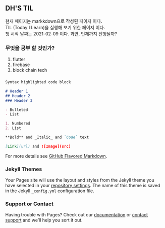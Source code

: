 ## DH'S TIL

현재 페이지는 markkdown으로 작성된 페이지 이다.  
TIL (Today I Learn)을 실행해 보기 위한 페이지 이다.  
첫 시작 날짜는 2021-02-09 이다. 과연, 언제까지 진행될까?   

### 무엇을 공부 할 것인가?

1. flutter
2. firebase 
3. block chain tech

### 

```markdown
Syntax highlighted code block

# Header 1
## Header 2
### Header 3

- Bulleted
- List

1. Numbered
2. List

**Bold** and _Italic_ and `Code` text

[Link](url) and ![Image](src)
```

For more details see [GitHub Flavored Markdown](https://guides.github.com/features/mastering-markdown/).

### Jekyll Themes

Your Pages site will use the layout and styles from the Jekyll theme you have selected in your [repository settings](https://github.com/korphper/dhjang.github.io/settings). The name of this theme is saved in the Jekyll `_config.yml` configuration file.

### Support or Contact

Having trouble with Pages? Check out our [documentation](https://docs.github.com/categories/github-pages-basics/) or [contact support](https://support.github.com/contact) and we’ll help you sort it out.
